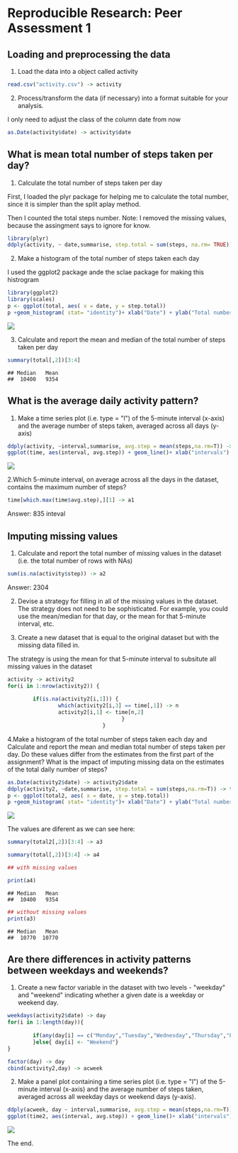 # Reproducible Research: Peer Assessment 1


## Loading and preprocessing the data

1. Load the data into a object called activity   




```r
read.csv("activity.csv") -> activity
```



2. Process/transform the data (if necessary) into a format suitable for your analysis.  

I only need to adjust the class of the column date from now



```r
as.Date(activity$date) -> activity$date
```
 
## What is mean total number of steps taken per day?

1. Calculate the total number of steps taken per day


First, I loaded the plyr package for helping me to calculate the total number, since it is simpler than the split aplay method.

Then I counted the total steps number. Note: I removed the missing values, because the assingment says to ignore for know.



```r
library(plyr)
ddply(activity, ~ date,summarise, step.total = sum(steps, na.rm= TRUE)) -> total
```

2. Make a histogram of the total number of steps taken each day

I used the ggplot2 package ande the sclae package for making this histrogram




```r
library(ggplot2)
library(scales)
p <- ggplot(total, aes( x = date, y = step.total))
p +geom_histogram( stat= "identity")+ xlab("Date") + ylab("Total number of steps")+ ggtitle("Histogram of the total number os steps taken each day")+scale_x_date(breaks=date_breaks(width="15 days"))
```

![](PA1_template_files/figure-html/unnamed-chunk-4-1.png) 



3. Calculate and report the mean and median of the total number of steps taken per day



```r
summary(total[,2])[3:4]
```

```
## Median   Mean 
##  10400   9354
```

## What is the average daily activity pattern?



1. Make a time series plot (i.e. type = "l") of the 5-minute interval (x-axis) and the average number of steps taken, averaged across all days (y-axis)




```r
ddply(activity, ~interval,summarise, avg.step = mean(steps,na.rm=T)) -> time
ggplot(time, aes(interval, avg.step)) + geom_line()+ xlab("intervals") + ylab("average steps")
```

![](PA1_template_files/figure-html/unnamed-chunk-6-1.png) 



2.Which 5-minute interval, on average across all the days in the dataset, contains the maximum number of steps?




```r
time[which.max(time$avg.step),][1] -> a1
```

Answer: 835 inteval

## Imputing missing values
 
1. Calculate and report the total number of missing values in the dataset (i.e. the total number of rows with NAs)


```r
sum(is.na(activity$step)) -> a2
```


Answer: 2304

2. Devise a strategy for filling in all of the missing values in the dataset. The strategy does not need to be sophisticated. For example, you could use the mean/median for that day, or the mean for that 5-minute interval, etc.  

3. Create a new dataset that is equal to the original dataset but with the missing data filled in.


The strategy is using the mean for that 5-minute interval to subsitute all missing values in the dataset



```r
activity -> activity2
for(i in 1:nrow(activity2)) {
        
        if(is.na(activity2[i,1])) {    
                which(activity2[i,3] == time[,1]) -> n
                activity2[i,1] <- time[n,2]
                                    }
                              }
```



4.Make a histogram of the total number of steps taken each day and Calculate and report the mean and median total number of steps taken per day. Do these values differ from the estimates from the first part of the assignment? What is the impact of imputing missing data on the estimates of the total daily number of steps?



```r
as.Date(activity2$date) -> activity2$date
ddply(activity2, ~date,summarise, step.total = sum(steps,na.rm=T)) -> total2
p <- ggplot(total2, aes( x = date, y = step.total))
p +geom_histogram( stat= "identity")+ xlab("Date") + ylab("Total number of steps")+ ggtitle("Histogram of the total number os steps taken each day")+scale_x_date(breaks=date_breaks(width="15 days"))
```

![](PA1_template_files/figure-html/unnamed-chunk-9-1.png) 

The values are diferent as we can see here:



```r
summary(total2[,2])[3:4] -> a3

summary(total[,2])[3:4] -> a4

## with missing values

print(a4)
```

```
## Median   Mean 
##  10400   9354
```

```r
## without missing values
print(a3)
```

```
## Median   Mean 
##  10770  10770
```



## Are there differences in activity patterns between weekdays and weekends?

1. Create a new factor variable in the dataset with two levels - "weekday" and "weekend" indicating whether a given date is a weekday or weekend day.



```r
weekdays(activity2$date) -> day
for(i in 1:length(day)){
       
        if(any(day[i] == c("Monday","Tuesday","Wednesday","Thursday","Friday"))) {day[i] <- "Weekday"                
        }else{ day[i] <- "Weekend"}
}

factor(day) -> day
cbind(activity2,day) -> acweek
```



2. Make a panel plot containing a time series plot (i.e. type = "l") of the 5-minute interval (x-axis) and the average number of steps taken, averaged across all weekday days or weekend days (y-axis).




```r
ddply(acweek, day ~ interval,summarise, avg.step = mean(steps,na.rm=T)) -> time2
ggplot(time2, aes(interval, avg.step)) + geom_line()+ xlab("intervals") + ylab("average steps")+facet_grid(day ~ .)
```

![](PA1_template_files/figure-html/unnamed-chunk-12-1.png) 

The end.



